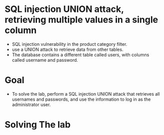 # SQL injection UNION attack, retrieving multiple values in a single column
- SQL injection vulnerability in the product category filter.
- use a UNION attack to retrieve data from other tables.
- The database contains a different table called users, with columns called username and password.
# Goal
- To solve the lab, perform a SQL injection UNION attack that retrieves all usernames and passwords, and use the information to log in as the administrator user.
# Solving The lab

